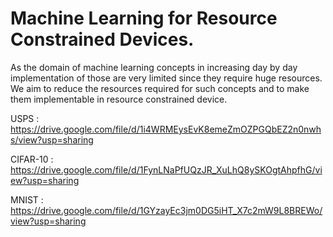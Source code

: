 # Machine Learning for Resource Constrained Devices.

As the domain of machine learning concepts in increasing day by day implementation of those are very limited since they require huge resources. We aim to reduce the resources required for such concepts and to make them implementable in resource constrained device.


USPS : https://drive.google.com/file/d/1i4WRMEysEvK8emeZmOZPGQbEZ2n0nwhs/view?usp=sharing

CIFAR-10 : https://drive.google.com/file/d/1FynLNaPfUQzJR_XuLhQ8ySKOgtAhpfhG/view?usp=sharing

MNIST : https://drive.google.com/file/d/1GYzayEc3jm0DG5iHT_X7c2mW9L8BREWo/view?usp=sharing
